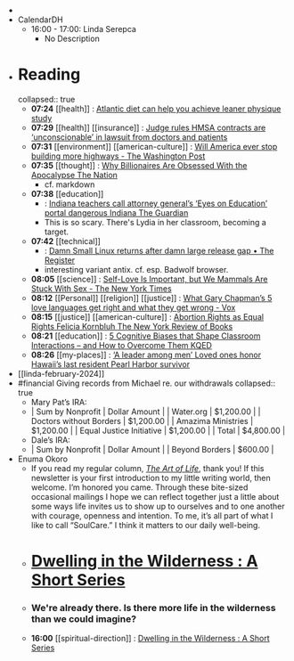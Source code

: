 -
- CalendarDH
	- 16:00 - 17:00: Linda Serepca
		- No Description
- # Reading
  collapsed:: true
	- **07:24** [[health]] : [Atlantic diet can help you achieve leaner physique study](https://www.geo.tv/latest/531065-atlantic-diet-can-help-you-achieve-leaner-physique-study)
	- **07:29** [[health]] [[insurance]] : [Judge rules HMSA contracts are ‘unconscionable’ in lawsuit from doctors and patients](https://www.hawaiinewsnow.com/2024/02/15/judge-rules-hmsa-contracts-are-unconscionable-lawsuit-doctors-patients/)
	- **07:31** [[environment]] [[american-culture]] : [Will America ever stop building more highways - The Washington Post](https://www.washingtonpost.com/climate-solutions/2024/02/15/will-america-ever-stop-building-more-highways/)
	- **07:35** [[thought]] : [Why Billionaires Are Obsessed With the Apocalypse  The Nation](https://www.thenation.com/article/culture/douglas-rushkoff-survival-richest/)
		- cf. markdown
	- **07:38** [[education]]
		- : [Indiana teachers call attorney general’s ‘Eyes on Education’ portal dangerous  Indiana  The Guardian](https://www.theguardian.com/us-news/2024/feb/15/indiana-ag-eyes-on-education-tipline)
		- This is so scary. There's Lydia in her classroom, becoming a target.
	- **07:42** [[technical]]
		- : [Damn Small Linux returns after damn large release gap • The Register](https://www.theregister.com/2024/02/14/damn_small_linux_returns/)
		- interesting variant antix. cf. esp. Badwolf browser.
	- **08:05** [[science]] : [Self-Love Is Important, but We Mammals Are Stuck With Sex - The New York Times](https://www.nytimes.com/2024/02/13/science/valentines-day-sexual-reproduction-parthenogenesis.html)
	- **08:12** [[Personal]] [[religion]] [[justice]] : [What Gary Chapman’s 5 love languages get right and what they get wrong - Vox](https://www.vox.com/culture/24067506/5-love-languages-gary-chapman)
	- **08:15** [[justice]] [[american-culture]] : [Abortion Rights as Equal Rights  Felicia Kornbluh  The New York Review of Books](https://www.nybooks.com/online/2024/02/14/abortion-rights-as-equal-rights-pennsylvania/)
	- **08:21** [[education]]  : [5 Cognitive Biases that Shape Classroom Interactions – and How to Overcome Them  KQED](https://www.kqed.org/mindshift/63160/5-cognitive-biases-that-shape-classroom-interactions-and-how-to-overcome-them)
	- **08:26** [[my-places]] : [‘A leader among men’ Loved ones honor Hawaii’s last resident Pearl Harbor survivor](https://www.hawaiinewsnow.com/2024/02/15/leader-among-men-loved-ones-honor-hawaiis-last-resident-pearl-harbor-survivor/)
- [[linda-february-2024]]
- #financial Giving records from Michael re. our withdrawals
  collapsed:: true
	- Mary Pat’s IRA:
	- | Sum by Nonprofit | Dollar Amount |
	  | Water.org | $1,200.00 |
	  | Doctors without Borders | $1,200.00 |
	  | Amazima Ministries | $1,200.00 |
	  | Equal Justice Initiative | $1,200.00 |
	  | Total | $4,800.00 |
	- Dale’s IRA:
	- | Sum by Nonprofit | Dollar Amount |
	  | Beyond Borders | $600.00 |
- Enuma Okoro
	- If you read my regular column, *[The Art of Life](https://email.mg2.substack.com/c/eJxUkEGOhCAQRU8juzZQQlssWMymr2EKKZW0SEchTt9-Ys9mprb18_7LH6nwnPe3m3bm28nrmBOL4HRQaFCwU73srUarUXCiuA4zb7xT4TBQ-fNFNGJx1N27YCVaS_cJtaEgey-hD8EaqRBEdCBBS1AaQBmNbddaMymDxo_aowWL7Zon-93R2WiZZmiP6o9C47MdcxLxGC7Ty8SVvbJY3VLK62i6rwYeDTzO82yncmUbePBWE93yM-9ZvKofxpxS3WJ5D7yRXzn8Ml7Vr3GkEvM2xOA6QKNA7C4sVBYFjZbzVfgROKoPOVHc3Acuyv_l6sH7xVASrtPyJwAA__-S13F1)*, thank you! If this newsletter is your first introduction to my little writing world, then welcome. I’m honored you came. Through these bite-sized occasional mailings I hope we can reflect together just a little about some ways life invites us to show up to ourselves and to one another with courage, openness and intention. To me, it’s all part of what I like to call “SoulCare.” I think it matters to our daily well-being.
	- # [Dwelling in the Wilderness : A Short Series](https://substack.com/app-link/post?publication_id=328512&post_id=141675445&utm_source=post-email-title&utm_campaign=email-post-title&isFreemail=true&r=xm4gl&token=eyJ1c2VyX2lkIjo1NjQ1OTU0MSwicG9zdF9pZCI6MTQxNjc1NDQ1LCJpYXQiOjE3MDc5NDE5MTMsImV4cCI6MTcxMDUzMzkxMywiaXNzIjoicHViLTMyODUxMiIsInN1YiI6InBvc3QtcmVhY3Rpb24ifQ.Qb2NCuzhXIltxduf059D5USCAL5EWwOXguMhyqIQS-o)
	- ### We're already there. Is there more life in the wilderness than we could imagine?
	- **16:00** [[spiritual-direction]] :  [Dwelling in the Wilderness : A Short Series](https://enuma.substack.com/p/dwelling-in-the-wilderness-a-short?utm_source=podcast-email%2Csubstack&publication_id=328512&post_id=141675445&utm_campaign=email-play-on-substack&utm_medium=email&r=xm4gl)